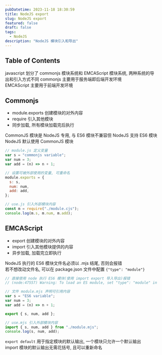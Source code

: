 ```yaml
---
pubDatetime: 2023-11-18 18:30:59
title: NodeJS export
slug: NodeJS export
featured: false
draft: false
tags:
  - NodeJS
description: "NodeJS 模块引入和导出"
---
```


## Table of Contents

javascript 划分了 commonjs 模块系统和 EMCAScript 模块系统, 两种系统的导出和引入方式不同
commonjs 主要用于服务端即后端开发环境  
EMCAScript 主要用于前端开发环境

## Commonjs

- module.exports 创建模块的对外内容
- require 引入其他模块
- 同步加载, 所有模块加载完后执行

CommonJS 模块是 NodeJS 专用, 与 ES6 模块不兼容但 NodeJS 支持 ES6 模块  
NodeJS 默认使用 CommonJS 模块

```js
// module.js 定义变量
var s = "commonjs variable";
var num = 3;
var add = (n) => n + 1;

// 设置可被外部使用的变量, 可重命名
module.exports = {
  s: s,
  num: num,
  add: add,
};
```

```js
// use.js 引入外部模块内容
const m = require("./module.cjs");
console.log(m.s, m.num, m.add);
```

## EMCAScript

- export 创建模块的对外内容
- import 引入其他模块提供的内容
- 异步加载, 加载完立即执行

NodeJS 执行的 ES6 模块文件名必须以 .mjs 结尾, 否则会报错  
若不想改动文件名, 可以在 package.json 文件中配置 `{"type": "module"}`

```js
// 直接使用 node 执行 ES6 模块(使用 import export 导入导出)报错
// (node:47557) Warning: To load an ES module, set "type": "module" in the package.json or use the .mjs extension.

// 文件 module.mjs 声明可引用内容
var s = "ES6 variable";
var num = 3;
var add = (n) => n + 1;

export { s, num, add };
```

```js
// use.mjs 引入外部模块内容
import { s, num, add } from "./module.mjs";
console.log(s, num, add);
```

`export default` 用于指定模块的默认输出, 一个模块只允许一个默认输出  
import 模块的默认输出无需花括号, 且可以重新命名
